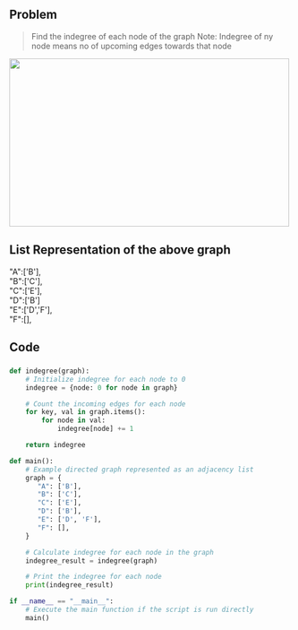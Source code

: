 ## Problem
>Find the indegree of each node of the graph
Note: Indegree of ny node means no of upcoming edges towards that node

<img src='../img/indegree.png' width="500" height="300"/>

## List Representation of the above graph

"A":['B'],\
"B":['C'],\
"C":['E'],\
"D":['B']\
"E":['D','F'],\
"F":[],

## Code
###
```py
def indegree(graph):
    # Initialize indegree for each node to 0
    indegree = {node: 0 for node in graph}

    # Count the incoming edges for each node
    for key, val in graph.items():
        for node in val:
            indegree[node] += 1

    return indegree

def main():
    # Example directed graph represented as an adjacency list
    graph = {
       "A": ['B'],
       "B": ['C'],
       "C": ['E'],
       "D": ['B'],
       "E": ['D', 'F'],
       "F": [],
    }

    # Calculate indegree for each node in the graph
    indegree_result = indegree(graph)

    # Print the indegree for each node
    print(indegree_result)

if __name__ == "__main__":
    # Execute the main function if the script is run directly
    main()

